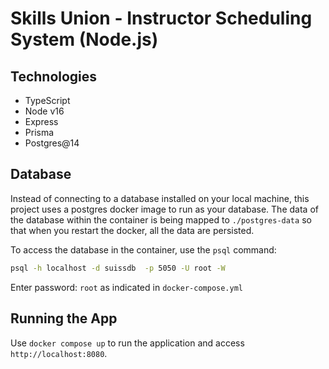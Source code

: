# Skills Union - Instructor Scheduling System (Node.js)

## Technologies

- TypeScript
- Node v16
- Express
- Prisma
- Postgres@14

## Database

Instead of connecting to a database installed on your local machine, this project uses a postgres docker image to run as your database. The data of the database within the container is being mapped to `./postgres-data` so that when you restart the docker, all the data are persisted.

To access the database in the container, use the `psql` command:

```sh
psql -h localhost -d suissdb  -p 5050 -U root -W
```

Enter password: `root` as indicated in `docker-compose.yml`

## Running the App

Use `docker compose up` to run the application and access `http://localhost:8080`.